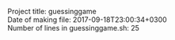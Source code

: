 Project title: guessinggame  
Date of making file: 2017-09-18T23:00:34+0300  
Number of lines in guessinggame.sh: 25  